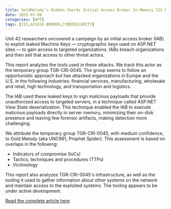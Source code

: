 ```yaml
---
title: GoldMelody’s Hidden Chords Initial Access Broker In-Memory IIS Modules Revealed
date: 2025-07-08
categories: [APT]
tags: [IIS,ACCESS BROKER,CYBERSECURITY]
---
```


Unit 42 researchers uncovered a campaign by an initial access broker (IAB) to exploit leaked Machine Keys — cryptographic keys used on ASP.NET sites — to gain access to targeted organizations. IABs breach organizations and then sell that access to other threat actors.

This report analyzes the tools used in these attacks. We track this actor as the temporary group TGR-CRI-0045. The group seems to follow an opportunistic approach but has attacked organizations in Europe and the U.S. in the following industries: financial services, manufacturing, wholesale and retail, high technology, and transportation and logistics.

The IAB used these leaked keys to sign malicious payloads that provide unauthorized access to targeted servers, in a technique called ASP.NET View State deserialization. This technique enabled the IAB to execute malicious payloads directly in server memory, minimizing their on-disk presence and leaving few forensic artifacts, making detection more challenging.

We attribute the temporary group TGR-CRI-0045, with medium confidence, to Gold Melody (aka UNC961, Prophet Spider). This assessment is based on overlaps in the following:

- Indicators of compromise (IoCs)
- Tactics, techniques and procedures (TTPs)
- Victimology

This report also analyzes TGR-CRI-0045's infrastructure, as well as the tooling it used to gather information about other systems on the network and maintain access to the exploited systems. The tooling appears to be under active development.

[Read the complete article here](https://unit42.paloaltonetworks.com/initial-access-broker-exploits-leaked-machine-keys/) 

